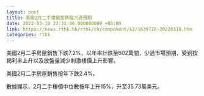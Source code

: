 ```yaml
---
layout: post
title: 美國2月二手樓銷售跌幅大過預期
date: 2022-03-18 22:31:46.000000000 +08:00
link: https://news.rthk.hk/rthk/ch/component/k2/1639728-20220318.htm
categories: rthk
---
```


美國2月二手房屋銷售下跌7.2%，以年率計跌至602萬間，少過市場預期，受到按揭利率上升以及放盤量減少刺激樓價上升影響。

美國2月二手房屋銷售按年下跌2.4%。

數據顯示，2月二手樓價中位數按年上升15%，升至35.73萬美元。
